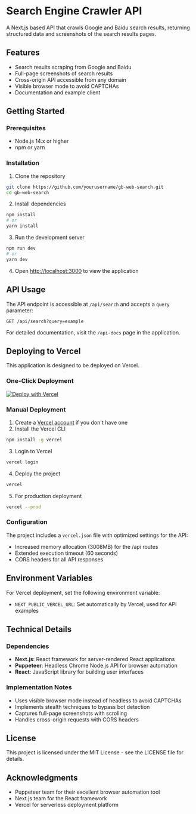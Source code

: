 # Search Engine Crawler API

A Next.js based API that crawls Google and Baidu search results, returning structured data and screenshots of the search results pages.

## Features

- Search results scraping from Google and Baidu
- Full-page screenshots of search results
- Cross-origin API accessible from any domain
- Visible browser mode to avoid CAPTCHAs
- Documentation and example client

## Getting Started

### Prerequisites

- Node.js 14.x or higher
- npm or yarn

### Installation

1. Clone the repository
```bash
git clone https://github.com/yourusername/gb-web-search.git
cd gb-web-search
```

2. Install dependencies
```bash
npm install
# or
yarn install
```

3. Run the development server
```bash
npm run dev
# or
yarn dev
```

4. Open [http://localhost:3000](http://localhost:3000) to view the application

## API Usage

The API endpoint is accessible at `/api/search` and accepts a `query` parameter:

```
GET /api/search?query=example
```

For detailed documentation, visit the `/api-docs` page in the application.

## Deploying to Vercel

This application is designed to be deployed on Vercel.

### One-Click Deployment

[![Deploy with Vercel](https://vercel.com/button)](https://vercel.com/new/clone?repository-url=https%3A%2F%2Fgithub.com%2Fyourusername%2Fgb-web-search)

### Manual Deployment

1. Create a [Vercel account](https://vercel.com/signup) if you don't have one
2. Install the Vercel CLI
```bash
npm install -g vercel
```

3. Login to Vercel
```bash
vercel login
```

4. Deploy the project
```bash
vercel
```

5. For production deployment
```bash
vercel --prod
```

### Configuration

The project includes a `vercel.json` file with optimized settings for the API:

- Increased memory allocation (3008MB) for the /api routes
- Extended execution timeout (60 seconds)
- CORS headers for all API responses

## Environment Variables

For Vercel deployment, set the following environment variable:

- `NEXT_PUBLIC_VERCEL_URL`: Set automatically by Vercel, used for API examples

## Technical Details

### Dependencies

- **Next.js**: React framework for server-rendered React applications
- **Puppeteer**: Headless Chrome Node.js API for browser automation
- **React**: JavaScript library for building user interfaces

### Implementation Notes

- Uses visible browser mode instead of headless to avoid CAPTCHAs
- Implements stealth techniques to bypass bot detection
- Captures full-page screenshots with scrolling
- Handles cross-origin requests with CORS headers

## License

This project is licensed under the MIT License - see the LICENSE file for details.

## Acknowledgments

- Puppeteer team for their excellent browser automation tool
- Next.js team for the React framework
- Vercel for serverless deployment platform